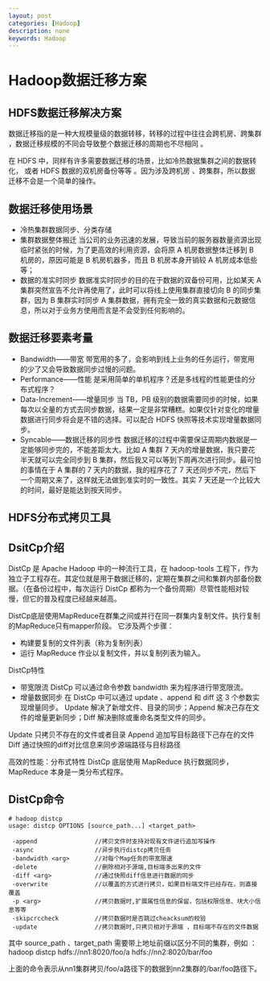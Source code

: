 ```yaml
---
layout: post
categories: [Hadoop]
description: none
keywords: Hadoop
---
```

# Hadoop数据迁移方案


## HDFS数据迁移解决方案
数据迁移指的是一种大规模量级的数据转移，转移的过程中往往会跨机房、跨集群 ，数据迁移规模的不同会导致整个数据迁移的周期也不尽相同 。

在 HDFS 中，同样有许多需要数据迁移的场景，比如冷热数据集群之间的数据转化， 或者 HDFS 数据的双机房备份等等 。因为涉及跨机房 、跨集群，所以数据迁移不会是一个简单的操作。

## 数据迁移使用场景
- 冷热集群数据同步、分类存储
- 集群数据整体搬迁
当公司的业务迅速的发展，导致当前的服务器数量资源出现临时紧张的时候，为了更高效的利用资源，会将原 A 机房数据整体迁移到 B 机房的，原因可能是 B 机房机器多，而且 B 机房本身开销较 A 机房成本低些等；
- 数据的准实时同步
数据准实时同步的目的在于数据的双备份可用，比如某天 A 集群突然宣告不允许再使用了，此时可以将线上使用集群直接切向 B 的同步集群，因为 B 集群实时同步 A 集群数据，拥有完全一致的真实数据和元数据信息，所以对于业务方使用而言是不会受到任何影响的。

## 数据迁移要素考量
- Bandwidth——带宽
带宽用的多了，会影响到线上业务的任务运行，带宽用的少了又会导致数据同步过慢的问题。
- Performance——性能
是采用简单的单机程序？还是多线程的性能更佳的分布式程序？
- Data-Increment——增量同步
当 TB，PB 级别的数据需要同步的时候，如果每次以全量的方式去同步数据，结果一定是非常糟糕。如果仅针对变化的增量数据进行同步将会是不错的选择。可以配合 HDFS 快照等技术实现增量数据同步。
- Syncable——数据迁移的同步性
数据迁移的过程中需要保证周期内数据是一定能够同步完的，不能差距太大。比如 A 集群 7 天内的增量数据，我只要花半天就可以完全同步到 B 集群，然后我又可以等到下周再次进行同步。最可怕的事情在于 A 集群的 7 天内的数据，我的程序花了 7 天还同步不完，然后下一个周期又来了，这样就无法做到准实时的一致性。其实 7 天还是一个比较大的时间，最好是能达到按天同步。

## HDFS分布式拷贝工具

## DsitCp介绍
DistCp 是 Apache Hadoop 中的一种流行工具，在 hadoop-tools 工程下，作为独立子工程存在。其定位就是用于数据迁移的，定期在集群之间和集群内部备份数据。（在备份过程中，每次运行 DistCp 都称为一个备份周期）尽管性能相对较慢，但它的普及程度已经越来越高。

DistCp底层使用MapReduce在群集之间或并行在同一群集内复制文件。执行复制的MapReduce只有mapper阶段。 它涉及两个步骤：
- 构建要复制的文件列表（称为复制列表）
- 运行 MapReduce 作业以复制文件，并以复制列表为输入。

DistCp特性
- 带宽限流
DistCp 可以通过命令参数 bandwidth 来为程序进行带宽限流。
- 增量数据同步
在 DistCp 中可以通过 update 、append 和 diff 这 3 个参数实现增量同步。
Update 解决了新增文件、目录的同步；Append 解决己存在文件的增量更新同步；Diff 解决删除或重命名类型文件的同步。

Update	只拷贝不存在的文件或者目录
Append	追加写目标路径下己存在的文件
Diff	通过快照的diff对比信息来同步源端路径与目标路径

高效的性能：分布式特性
DistCp 底层使用 MapReduce 执行数据同步，MapReduce 本身是一类分布式程序。

## DistCp命令
```
# hadoop distcp
usage: distcp OPTIONS [source_path...] <target_path>
             
 -append                //拷贝文件时支持对现有文件进行追加写操作
 -async                	//异步执行distcp拷贝任务
 -bandwidth <arg>      	//对每个Map任务的带宽限速
 -delete               	//删除相对于源端,目标端多出来的文件
 -diff <arg>           	//通过快照diff信息进行数据的同步                  
 -overwrite            	//以覆盖的方式进行拷贝，如果目标端文件已经存在，则直接覆盖
 -p <arg>              	//拷贝数据时,扩展属性信息的保留，包括权限信息、块大小信息等等
 -skipcrccheck          //拷贝数据时是否跳过cheacksum的校验
 -update               	//拷贝数据时,只拷贝相对于源端 ，目标端不存在的文件数据

```
其中 source_path 、target_path 需要带上地址前缀以区分不同的集群，例如 ：hadoop distcp hdfs://nn1:8020/foo/a hdfs://nn2:8020/bar/foo

上面的命令表示从nn1集群拷贝/foo/a路径下的数据到nn2集群的/bar/foo路径下。




